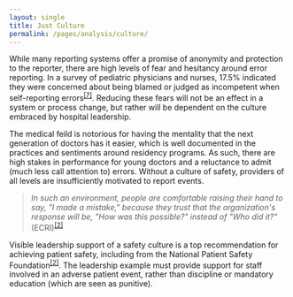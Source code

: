 ```yaml
---
layout: single
title: Just Culture
permalink: /pages/analysis/culture/
---
```


While many reporting systems offer a promise of anonymity and protection to the reporter, there are high levels of fear and hesitancy around error reporting. In a survey of pediatric physicians and nurses, 17.5% indicated they were concerned about being blamed or judged as incompetent when self-reporting errors<sup>[[7]](https://rauchb.github.io/RMI-5103/assets/sources/#7)</sup>. Reducing these fears will not be an effect in a system or process change, but rather will be dependent on the culture embraced by hospital leadership. 

The medical feild is notorious for having the mentality that the next generation of doctors has it easier, which is well documented in the practices and sentiments around residency programs. As such, there are high stakes in performance for young doctors and a reluctance to admit (much less call attention to) errors. Without a culture of safety, providers of all levels are insufficiently motivated to report events. 

>*In such an environment, people are comfortable raising their hand to say, "I made a mistake," because they trust that the organization's response will be, "How was this possible?" instead of "Who did it?"* (ECRI)<sup>[[2]](https://rauchb.github.io/RMI-5103/assets/sources/#2)</sup>

Visible leadership support of a safety culture is a top recommendation for achieving patient safety, including from the National Patient Safety Foundation<sup>[[2]](https://rauchb.github.io/RMI-5103/assets/sources/#2)</sup>. The leadership example must provide support for staff involved in an adverse patient event, rather than discipline or mandatory education (which are seen as punitive). 